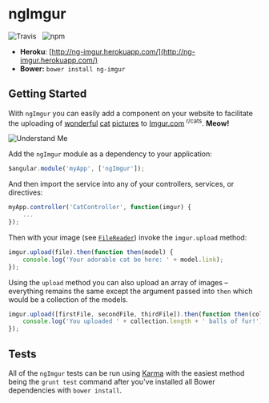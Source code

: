 ngImgur
=======

![Travis](https://api.travis-ci.org/Wildhoney/ngImgur.png)
&nbsp;
![npm](https://badge.fury.io/js/ng-imgur.png)

* **Heroku**: [http://ng-imgur.herokuapp.com/](http://ng-imgur.herokuapp.com/)
* **Bower:** `bower install ng-imgur`

Getting Started
-------

With `ngImgur` you can easily add a component on your website to facilitate the uploading of [wonderful](http://imgur.com/r/cats/G3aeDmL) [cat](http://imgur.com/r/cats/WxJJdxC) [pictures](http://imgur.com/r/cats/afXv2f1) to [Imgur.com](http://imgur.com/r/cats) <sup>r/cats</sup>. **Meow!**

![Understand Me](https://lh3.googleusercontent.com/-Gw50oIx3PTg/UIvbuI6nWAI/AAAAAAAALcA/FgS55G2d7sU/w506-h391/How-The-Cats-Are-Hunting-Birds---The-Best-Tactics-And-Strategies--A-Natural-Cat-Behavior---Tom-An.jpeg)

Add the `ngImgur` module as a dependency to your application:

```javascript
$angular.module('myApp', ['ngImgur']);
```

And then import the service into any of your controllers, services, or directives:

```javascript
myApp.controller('CatController', function(imgur) {
    ...
});
```

Then with your image (see [`FileReader`](http://www.w3.org/TR/FileAPI/)) invoke the `imgur.upload` method:

```javascript
imgur.upload(file).then(function then(model) {
    console.log('Your adorable cat be here: ' + model.link);
});
```

Using the `upload` method you can also upload an array of images &ndash; everything remains the same except the argument passed into `then` which would be a collection of the models.

```javascript
imgur.upload([firstFile, secondFile, thirdFile]).then(function then(collection) {
    console.log('You uploaded ' + collection.length + ' balls of fur!');
});
```

Tests
-------

All of the `ngImgur` tests can be run using [Karma](http://karma-runner.github.io/) with the easiest method being the `grunt test` command after you've installed all Bower dependencies with `bower install`.